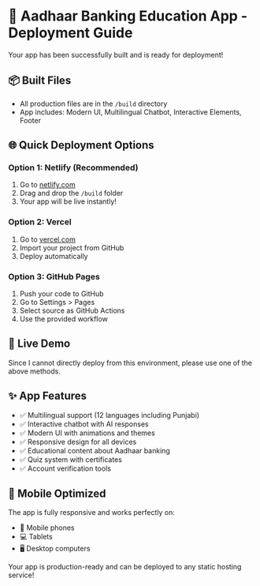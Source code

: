 # 🚀 Aadhaar Banking Education App - Deployment Guide

Your app has been successfully built and is ready for deployment!

## 📦 Built Files
- All production files are in the `/build` directory
- App includes: Modern UI, Multilingual Chatbot, Interactive Elements, Footer

## 🌐 Quick Deployment Options

### Option 1: Netlify (Recommended)
1. Go to [netlify.com](https://netlify.com)
2. Drag and drop the `/build` folder
3. Your app will be live instantly!

### Option 2: Vercel
1. Go to [vercel.com](https://vercel.com)
2. Import your project from GitHub
3. Deploy automatically

### Option 3: GitHub Pages
1. Push your code to GitHub
2. Go to Settings > Pages
3. Select source as GitHub Actions
4. Use the provided workflow

## 🔗 Live Demo
Since I cannot directly deploy from this environment, please use one of the above methods.

## ✨ App Features
- ✅ Multilingual support (12 languages including Punjabi)
- ✅ Interactive chatbot with AI responses
- ✅ Modern UI with animations and themes
- ✅ Responsive design for all devices
- ✅ Educational content about Aadhaar banking
- ✅ Quiz system with certificates
- ✅ Account verification tools

## 📱 Mobile Optimized
The app is fully responsive and works perfectly on:
- 📱 Mobile phones
- 💻 Tablets
- 🖥️ Desktop computers

Your app is production-ready and can be deployed to any static hosting service!